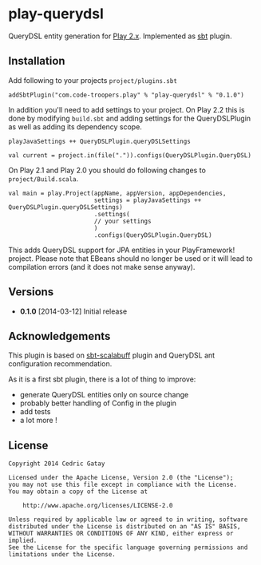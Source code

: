 play-querydsl
=========

QueryDSL entity generation for [Play 2.x](http://www.playframework.com). Implemented as [sbt](http://www.scala-sbt.org)
plugin.


Installation
------------

Add following to your projects `project/plugins.sbt`

	addSbtPlugin("com.code-troopers.play" % "play-querydsl" % "0.1.0")

In addition you'll need to add settings to your project. On Play 2.2 this is
done by modifying `build.sbt` and adding settings for the QueryDSLPlugin as 
well as adding its dependency scope.





	playJavaSettings ++ QueryDSLPlugin.queryDSLSettings
    
    val current = project.in(file(".")).configs(QueryDSLPlugin.QueryDSL)

On Play 2.1 and Play 2.0 you should do following changes to `project/Build.scala`.

    val main = play.Project(appName, appVersion, appDependencies, 
                            settings = playJavaSettings ++ QueryDSLPlugin.queryDSLSettings)
                            .settings(
                            // your settings
                            )
                            .configs(QueryDSLPlugin.QueryDSL)

This adds QueryDSL support for JPA entities in your PlayFramework! project. 
Please note that EBeans should no longer be used or it will lead to compilation errors (and it does not make sense anyway).


Versions
--------

* **0.1.0** [2014-03-12] Initial release

Acknowledgements
----------------

This plugin is based on [sbt-scalabuff](https://github.com/sbt/sbt-scalabuff) plugin 
and QueryDSL ant configuration recommendation. 

As it is a first sbt plugin, there is a lot of thing to improve:

  * generate QueryDSL entities only on source change
  * probably better handling of Config in the plugin
  * add tests
  * a lot more ! 

License
-------

    Copyright 2014 Cedric Gatay
    
    Licensed under the Apache License, Version 2.0 (the "License");
    you may not use this file except in compliance with the License.
    You may obtain a copy of the License at
    
        http://www.apache.org/licenses/LICENSE-2.0
    
    Unless required by applicable law or agreed to in writing, software
    distributed under the License is distributed on an "AS IS" BASIS,
    WITHOUT WARRANTIES OR CONDITIONS OF ANY KIND, either express or implied.
    See the License for the specific language governing permissions and
    limitations under the License.
